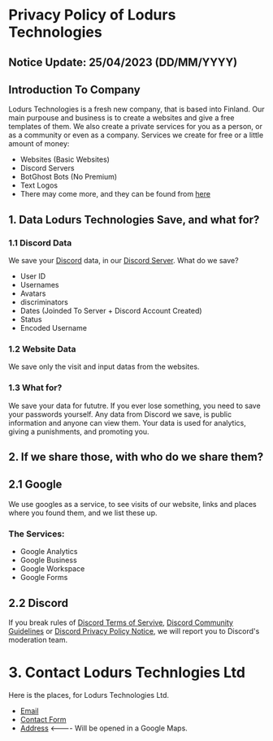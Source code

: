 # Privacy Policy of Lodurs Technologies

## Notice Update: 25/04/2023 (DD/MM/YYYY)

## Introduction To Company

Lodurs Technologies is a fresh new company, that is based into Finland. Our main purpouse and business is to create a websites and give a free templates of them.
We also create a private services for you as a person, or as a community or even as a company. Services we create for free or a little amount of money:
- Websites (Basic Websites)
- Discord Servers
- BotGhost Bots (No Premium)
- Text Logos
- There may come more, and they can be found from [here](https://lodurs.com/services/list)

## 1. Data Lodurs Technologies Save, and what for?

### 1.1 Discord Data

We save your [Discord](https://discord.com) data, in our [Discord Server](https://discord.gg/). What do we save?
- User ID
- Usernames
- Avatars
- discriminators
- Dates (Joinded To Server + Discord Account Created)
- Status
- Encoded Username

### 1.2 Website Data

We save only the visit and input datas from the websites.


### 1.3 What for?
We save your data for fututre. If you ever lose something, you need to save your passwords yourself. Any data from Discord we save, is public information and anyone can view them. Your data is used for analytics, giving a punishments, and promoting you.


## 2. If we share those, with who do we share them?

## 2.1 Google
We use googles as a service, to see visits of our website, links and places where you found them, and we list these up.

### The Services:
- Google Analytics
- Google Business
- Google Workspace
- Google Forms

## 2.2 Discord
If you break rules of [Discord Terms of Servive](https://discord.com/terms), [Discord Community Guidelines](https://discord.com/guidelines) or [Discord Privacy Policy Notice](https://discord.com/privacy), we will report you to Discord's moderation team.


# 3. Contact Lodurs Technlogies Ltd

Here is the places, for Lodurs Technologies Ltd.

- [Email](mailto:support@lodurs.com)
- [Contact Form](https://lodurs.com/support)
- [Address](https://goo.gl/maps/Z8TEa4nrfVHbPJ3j9) <---- Will be opened in a Google Maps.
